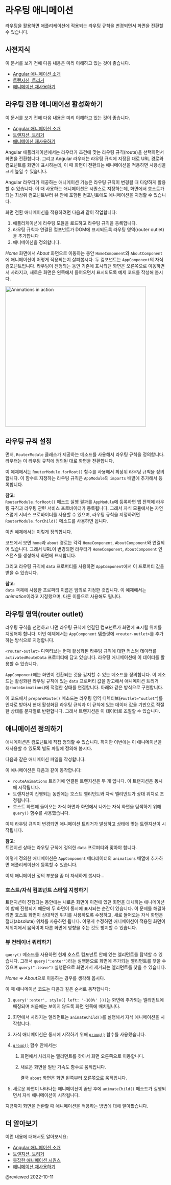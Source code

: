 <!--
# Route transition animations
-->
# 라우팅 애니메이션

<!--
Routing enables users to navigate between different routes in an application.
-->
라우팅을 활용하면 애플리케이션에 적용되는 라우팅 규칙을 변경되면서 화면을 전환할 수 있습니다.


<!--
## Prerequisites
-->
## 사전지식

<!--
A basic understanding of the following concepts:

*   [Introduction to Angular animations](guide/animations)
*   [Transition and triggers](guide/transition-and-triggers)
*   [Reusable animations](guide/reusable-animations)
-->
이 문서를 보기 전에 다음 내용은 미리 이해하고 있는 것이 좋습니다.

*   [Angular 애니메이션 소개](guide/animations)
*   [트랜지션, 트리거](guide/transition-and-triggers)
*   [애니메이션 재사용하기](guide/reusable-animations)


<!--
## Enable routing transition animation
-->
## 라우팅 전환 애니메이션 활성화하기

<!--
When a user navigates from one route to another, the Angular router maps the URL path to a relevant component and displays its view.
Animating this route transition can greatly enhance the user experience.

The Angular router comes with high-level animation functions that let you animate the transitions between views when a route changes.
To produce an animation sequence when switching between routes, you need to define nested animation sequences.
Start with the top-level component that hosts the view, and nest animations in the components that host the embedded views.

To enable routing transition animation, do the following:

1.  Import the routing module into the application and create a routing configuration that defines the possible routes.
1.  Add a router outlet to tell the Angular router where to place the activated components in the DOM.
1.  Define the animation.

Illustrate a router transition animation by navigating between two routes, *Home* and *About* associated with the `HomeComponent` and `AboutComponent` views respectively.
Both of these component views are children of the top-most view, hosted by `AppComponent`.
Implement a router transition animation that slides in the new view to the right and slides out the old view when navigating between the two routes.

<div class="lightbox">

<img alt="Animations in action" width="440" src="generated/images/guide/animations/route-animation.gif">

</div>
-->
이 문서를 보기 전에 다음 내용은 미리 이해하고 있는 것이 좋습니다.

*   [Angular 애니메이션 소개](guide/animations)
*   [트랜지션, 트리거](guide/transition-and-triggers)
*   [애니메이션 재사용하기](guide/reusable-animations)

Angular 애플리케이션에서는 라우터가 조건에 맞는 라우팅 규칙(route)을 선택하면서 화면을 전환합니다.
그리고 Angular 라우터는 라우팅 규칙에 지정된 대로 URL 경로와 컴포넌트를 화면에 표시하는데, 이 때 화면이 전환되는 애니메이션을 적용하면 사용성을 크게 높일 수 있습니다.

Angular 라우터가 제공하는 애니메이션 기능은 라우팅 규칙이 변경될 때 다양하게 활용할 수 있습니다.
이 때 사용하는 애니메이션은 시퀀스로 지정하는데, 화면에서 호스트가 되는 최상위 컴포넌트부터 뷰 안에 포함된 컴포넌트에도 애니메이션을 지정할 수 있습니다.

화면 전환 애니메이션을 적용하려면 다음과 같이 작업합니다:

1.  애플리케이션에 라우팅 모듈을 로드하고 라우팅 규칙을 등록합니다.
1.  라우팅 규칙과 연결된 컴포넌트가 DOM에 표시되도록 라우팅 영역\(router outlet\)을 추가합니다
1.  애니메이션을 정의합니다.

*Home* 화면에서 *About* 화면으로 이동하는 동안 `HomeComponent`와 `AboutComponent`에 애니메이션이 어떻게 적용되는지 살펴봅시다.
두 컴포넌트는 `AppComponent`의 자식 컴포넌트입니다.
라우팅이 진행되는 동안 기존에 표시되던 화면은 오른쪽으로 이동하면서 사라지고, 새로운 화면은 왼쪽에서 들어오면서 표시되도록 예제 코드를 작성해 봅시다.

<div class="lightbox">

<img alt="Animations in action" width="440" src="generated/images/guide/animations/route-animation.gif">

</div>


<!--
## Route configuration
-->
## 라우팅 규칙 설정

<!--
To begin, configure a set of routes using methods available in the `RouterModule` class.
This route configuration tells the router how to navigate.

Use the `RouterModule.forRoot` method to define a set of routes.
Also, add `RouterModule` to the `imports` array of the main module, `AppModule`.

<div class="alert is-helpful">

**NOTE**: <br />
Use the `RouterModule.forRoot` method in the root module, `AppModule`, to register top-level application routes and providers.
For feature modules, call the `RouterModule.forChild` method instead.

</div>

The following configuration defines the possible routes for the application.

<code-example header="src/app/app.module.ts" path="animations/src/app/app.module.ts" region="route-animation-data"></code-example>

The `home` and `about` paths are associated with the `HomeComponent` and `AboutComponent` views.
The route configuration tells the Angular router to instantiate the `HomeComponent` and `AboutComponent` views when the navigation matches the corresponding path.

The `data` property of each route defines the key animation-specific configuration associated with a route.
The `data` property value is passed into `AppComponent` when the route changes.

<div class="alert is-helpful">

**NOTE**: <br />
The `data` property names that you use can be arbitrary.
For example, the name *animation* used in the preceding example is an arbitrary choice.

</div>
-->
먼저, `RouterModule` 클래스가 제공하는 메소드를 사용해서 라우팅 규칙을 정의합니다.
라우터는 이 라우팅 규칙에 정의된 대로 화면을 전환합니다.

이 예제에서는 `RouterModule.forRoot()` 함수를 사용해서 최상위 라우팅 규칙을 정의합니다.
이 함수로 지정하는 라우팅 규칙은 `AppModule`의 `imports` 배열에 추가해서 등록합니다.

<div class="alert is-helpful">

**참고**: <br />
`RouterModule.forRoot()` 메소드 실행 결과를 `AppModule`에 등록하면 앱 전역에 라우팅 규칙과 라우팅 관련 서비스 프로바이더가 등록됩니다.
그래서 자식 모듈에서는 자연스럽게 서비스 프로바이더를 사용할 수 있으며, 라우팅 규칙을 지정하려면 `RouterModule.forChild()` 메소드를 사용하면 됩니다.

</div>

이번 예제에서는 이렇게 정의합니다.

<code-example header="src/app/app.module.ts" path="animations/src/app/app.module.ts" region="route-animation-data"></code-example>

코드에서 보면 `home`과 `about` 경로는 각각 `HomeComponent`, `AboutComponent`와 연결되어 있습니다.
그래서 URL이 변경되면 라우터가 `HomeComponent`, `AboutComponent` 인스턴스를 생성해서 화면에 표시합니다.

그리고 라우팅 규칙에 `data` 프로퍼티를 사용하면 `AppComponent`에서 이 프로퍼티 값을 받을 수 있습니다. 

<div class="alert is-helpful">

**참고**: <br />
`data` 객체에 사용한 프로퍼티 이름은 임의로 지정한 것입니다.
이 예제에서는 *animation*이라고 지정했으며, 다른 이름으로 사용해도 됩니다.

</div>


<!--
## Router outlet
-->
## 라우팅 영역(router outlet)

<!--
After configuring the routes, add a `<router-outlet>` inside the root `AppComponent` template.
The `<router-outlet>` directive tells the Angular router where to render the views when matched with a route.

The `ChildrenOutletContexts` holds information about outlets and activated routes.
The `data` property of each `Route` can be used to animate routing transitions.

<code-example header="src/app/app.component.html" path="animations/src/app/app.component.html" region="route-animations-outlet"></code-example>

`AppComponent` defines a method that can detect when a view changes.
The method assigns an animation state value to the animation trigger \(`@routeAnimation`\) based on the route configuration `data` property value.
Here's an example of an `AppComponent` method that detects when a route change happens.

<code-example header="src/app/app.component.ts" path="animations/src/app/app.component.ts" region="get-route-animations-data"></code-example>

The `getRouteAnimationData()` method takes the value of the outlet. It returns a string that represents the state of the animation based on the custom data of the current active route.
Use this data to control which transition to run for each route.
-->
라우팅 규칙을 선언하고 나면 라우팅 규칙에 연결된 컴포넌트가 화면에 표시될 위치를 지정해야 합니다.
이번 예제에서는 `AppComponent` 템플릿에 `<router-outlet>`를 추가하는 방식으로 지정합니다.

`<router-outlet>` 디렉티브는 현재 활성화된 라우팅 규칙에 대한 커스텀 데이터를 `activatedRouteData` 프로퍼티에 담고 있습니다.
라우팅 애니메이션에 이 데이터를 활용할 수 있습니다.

<code-example header="src/app/app.component.html" path="animations/src/app/app.component.html" region="route-animations-outlet"></code-example>

`AppComponent`에는 화면이 전환되는 것을 감지할 수 있는 메소드를 정의합니다.
이 메소드는 활성화된 라우팅 규칙에 있는 `data` 프로퍼티 값을 참고해서 애니메이션 트리거\(`@routeAnimations`\)에 적절한 상태를 연결합니다.
아래와 같은 방식으로 구현합니다.

<code-example header="src/app/app.component.ts" path="animations/src/app/app.component.ts" region="get-route-animations-data"></code-example>

이 코드에서 `prepareRoute()` 메소드는 라우팅 영역 디렉티브\(`#outlet="outlet"`\)를 인자로 받아서 현재 활성화된 라우팅 규칙과 이 규칙에 있는 데이터 값을 기반으로 적절한 상태를 문자열로 반환합니다.
그래서 트랜지션은 이 데이터로 조절할 수 있습니다.


<!--
## Animation definition
-->
## 애니메이션 정의하기

<!--
Animations can be defined directly inside your components.
For this example you are defining the animations in a separate file, which allows re-use of animations.

The following code snippet defines a reusable animation named `slideInAnimation`.

<code-example header="src/app/animations.ts" path="animations/src/app/animations.ts" region="route-animations"></code-example>

The animation definition performs the following tasks:

*   Defines two transitions \(a single `trigger` can define multiple states and transitions\)
*   Adjusts the styles of the host and child views to control their relative positions during the transition
*   Uses `query()` to determine which child view is entering and which is leaving the host view

A route change activates the animation trigger, and a transition matching the state change is applied.

<div class="alert is-helpful">

**NOTE**: <br />
The transition states must match the `data` property value defined in the route configuration.

</div>

Make the animation definition available in your application by adding the reusable animation \(`slideInAnimation`\) to the `animations` metadata of the `AppComponent`.

<code-example header="src/app/app.component.ts" path="animations/src/app/app.component.ts" region="define"></code-example>

So, let's break down the animation definition and see more closely what it does&hellip;
-->
애니메이션은 컴포넌트에 직접 정의할 수 있습니다.
하지만 이번에는 이 애니메이션을 재사용할 수 있도록 별도 파일에 정의해 봅시다.

다음과 같은 애니메이션 파일을 작성합니다.

<code-example header="src/app/animations.ts" path="animations/src/app/animations.ts" region="route-animations"></code-example>

이 애니메이션은 다음과 같이 동작합니다:

*   `routeAnimations` 트리거에 연결된 트랜지션은 두 개 입니다. 이 트랜지션은 동시에 시작됩니다.
*   트랜지션이 진행되는 동안에는 호스트 엘리먼트와 자식 엘리먼트가 상대 위치로 조정됩니다.
*   호스트 화면에 들어오는 자식 화면과 화면에서 나가는 자식 화면을 탐색하기 위해 `query()` 함수를 사용했습니다.

이제 라우팅 규칙이 변경되면 애니메이션 트리거가 발생하고 상태에 맞는 트랜지션이 시작됩니다.

<div class="alert is-helpful">

**참고**: <br />
트랜지션 상태는 라우팅 규칙에 정의한 `data` 프로퍼티와 맞아야 합니다.

</div>

이렇게 정의한 애니메이션은 `AppComponent` 메타데이터의 `animations` 배열에 추가하면 애플리케이션에 등록할 수 있습니다.

<code-example header="src/app/app.component.ts" path="animations/src/app/app.component.ts" region="define"></code-example>

이제 애니메이션 정의 부분을 좀 더 자세하게 봅시다&hellip;


<!--
### Style the host and child components
-->
### 호스트/자식 컴포넌트 스타일 지정하기

<!--
During a transition, a new view is inserted directly after the old one and both elements appear on screen at the same time.
To prevent this behavior, update the host view to use relative positioning.
Then, update the removed and inserted child views to use absolute positioning.
Adding these styles to the views animates the containers in place and prevents one view from affecting the position of the other on the page.

<code-example header="src/app/animations.ts (excerpt)" path="animations/src/app/animations.ts" region="style-view"></code-example>
-->
트랜지션이 진행되는 동안에는 새로운 화면이 이전에 있던 화면을 대체하는 애니메이션이 함께 진행되기 때문에 두 화면이 동시에 표시되는 순간이 있습니다.
이 문제를 해결하려면 호스트 화면이 상대적인 위치를 사용하도록 수정하고, 새로 들어오는 자식 화면은 절대(absolute) 위치를 사용하면 됩니다.
이렇게 수정하면 애니메이션이 적용된 화면이 제위치에서 움직이며 다른 화면에 영향을 주는 것도 방지할 수 있습니다.

<code-example header="src/app/animations.ts (일부)" path="animations/src/app/animations.ts" region="style-view"></code-example>


<!--
### Query the view containers
-->
### 뷰 컨테이너 쿼리하기

<!--
Use the `query()` method to find and animate elements within the current host component.
The `query(":enter")` statement returns the view that is being inserted, and `query(":leave")` returns the view that is being removed.

Assume that you are routing from the *Home =&gt; About*.

<code-example header="src/app/animations.ts (excerpt)" path="animations/src/app/animations.ts" region="query"></code-example>

The animation code does the following after styling the views:

1.  `query(':enter', style({ left: '-100%' }))` matches the view that is added and hides the newly added view by positioning it to the far left.
1.  Calls `animateChild()` on the view that is leaving, to run its child animations.
1.  Uses [`group()`](api/animations/group) function to make the inner animations run in parallel.
1.  Within the [`group()`](api/animations/group) function:
    1.  Queries the view that is removed and animates it to slide far to the right.
    1.  Slides in the new view by animating the view with an easing function and duration.

        This animation results in the `about` view sliding in from the left.

1.  Calls the `animateChild()` method on the new view to run its child animations after the main animation completes.

You now have a basic routable animation that animates routing from one view to another.
-->
`query()` 메소드를 사용하면 현재 호스트 컴포넌트 안에 있는 엘리먼트를 탐색할 수 있습니다.
그래서 `query(":enter")`라는 실행문으로 화면에 추가되는 엘리먼트를 찾을 수 있으며 `query(":leave")` 실행문으로 화면에서 제거되는 엘리먼트를 찾을 수 있습니다.

*Home =&gt; About*으로 이동하는 경우를 생각해 봅시다.

<code-example header="src/app/animations.ts (일부)" path="animations/src/app/animations.ts" region="query"></code-example>

이 때 애니메이션 코드는 다음과 같은 순서로 동작합니다:

1.  `query(':enter', style({ left: '-100%' }))`는 화면에 추가되는 엘리먼트에 매칭되며 처음에는 보이지 않도록 화면 왼쪽에 배치됩니다.
1.  화면에서 사라지는 엘리먼트는 `animateChild()`를 실행해서 자식 애니메이션을 시작합니다.
1.  자식 애니메이션은 동시에 시작하기 위해 [`group()`](api/animations/group) 함수를 사용했습니다.
1.  [`group()`](api/animations/group) 함수 안에서는:
    1.  화면에서 사라지는 엘리먼트를 찾아서 화면 오른쪽으로 이동합니다.
    1.  새로운 화면을 일반 가속도 함수로 움직입니다.

        결국 `about` 화면은 화면 왼쪽부터 오른쪾으로 움직입니다.

1.  새로운 화면이 나타나는 애니메이션이 끝난 후에 `animateChild()` 메소드가 실행되면서 자식 애니메이션이 시작됩니다.

지금까지 화면을 전환할 때 애니메이션을 적용하는 방법에 대해 알아봤습니다.

<!--
## More on Angular animations
-->
## 더 알아보기

<!--
You might also be interested in the following:

*   [Introduction to Angular animations](guide/animations)
*   [Transition and triggers](guide/transition-and-triggers)
*   [Complex animation sequences](guide/complex-animation-sequences)
*   [Reusable animations](guide/reusable-animations)
-->
이런 내용에 대해서도 알아보세요:

*   [Angular 애니메이션 소개](guide/animations)
*   [트랜지션, 트리거](guide/transition-and-triggers)
*   [복잡한 애니메이션 시퀀스](guide/complex-animation-sequences)
*   [애니메이션 재사용하기](guide/reusable-animations)


@reviewed 2022-10-11

